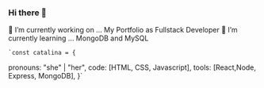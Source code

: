 ### Hi there 👋

<!--
**CatalinaFonsecaSilva/CatalinaFonsecaSilva** is a ✨ _special_ ✨ repository because its `README.md` (this file) appears on your GitHub profile.

Here are some ideas to get you started: -->

 🔭 I’m currently working on ... My Portfolio as Fullstack Developer
 🌱 I’m currently learning ... MongoDB and MySQL



	`const catalina = {
  pronouns: "she" | "her",
  code: [HTML, CSS, Javascript],
  tools: [React,Node, Express, MongoDB],
}`
